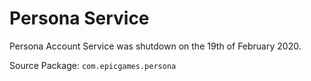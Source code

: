 # Persona Service

Persona Account Service was shutdown on the 19th of February 2020.

Source Package: `com.epicgames.persona`
